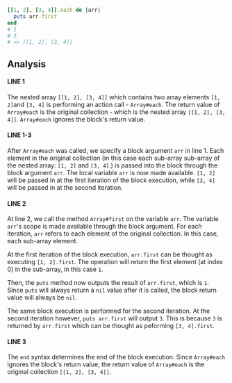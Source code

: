 ```ruby
[[1, 2], [3, 4]].each do |arr|
  puts arr.first
end
# 1
# 3
# => [[1, 2], [3, 4]]
```

## Analysis

#### LINE 1
The nested array `[[1, 2], [3, 4]]` which contains two array elements `[1, 2]`and `[3, 4]` is performing an action call - `Array#each`.
The return value of `Array#each` is the original collection - which is the nested array `[[1, 2], [3, 4]]`.
`Array#each` ignores the block's return value.

#### LINE 1-3
After `Array#each` was called, we specify a block argument `arr` in line 1.
Each element in the original collection (in this case each sub-array sub-array of the nested array: `[1, 2]` and `[3, 4]`.) is passed into the block through the block argument `arr`. The local variable `arr` is now made available.
`[1, 2]` will be passed in at the first iteration of the block execution, while `[3, 4]` will be passed in at the second iteration.

#### LINE 2
At line 2, we call the method `Array#first` on the variable `arr`. The variable `arr`'s scope is made available through the block argument. For each iteration, `arr` refers to each element of the original collection. In this case, each sub-array element.

At the first iteration of the block execution, `arr.first`  can be thought as executing `[1, 2].first`. The operation will return the first element (at index 0) in the sub-array, in this case `1`.

Then, the `puts` method now outputs the result of `arr.first`, which is `1`. Since `puts` will always return a `nil` value after it is called, the block return value will always be `nil`.

The same block execution is performed for the second iteration.
At the second iteration however, `puts arr.first` will output `3`. This is because `3` is returned by `arr.first` which can be thought as peforming `[3, 4].first`.

#### LINE 3
The `end` syntax determines the end of the block execution. Since `Array#each` ignores the block's return value, the return value of `Array#each` is the original collection `[[1, 2], [3, 4]]`.